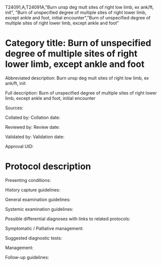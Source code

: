 T24091,A,T24091A,"Burn unsp deg mult sites of right low limb, ex ank/ft, init", "Burn of unspecified degree of multiple sites of right lower limb, except ankle and foot, initial encounter","Burn of unspecified degree of multiple sites of right lower limb, except ankle and foot"
# Category title: Burn of unspecified degree of multiple sites of right lower limb, except ankle and foot

Abbreviated description: Burn unsp deg mult sites of right low limb, ex ank/ft, init

Full description: Burn of unspecified degree of multiple sites of right lower limb, except ankle and foot, initial encounter

Sources:

Collated by:
Collation date:

Reviewed by:
Review date:

Validated by:
Validation date:

Approval UID:

# Protocol description

Presenting conditions:

History capture guidelines:

General examination guidelines:

Systemic examination guidelines:

Possible differential diagnoses with links to related protocols:

Symptomatic / Palliative management:

Suggested diagnostic tests:

Management:

Follow-up guidelines:
